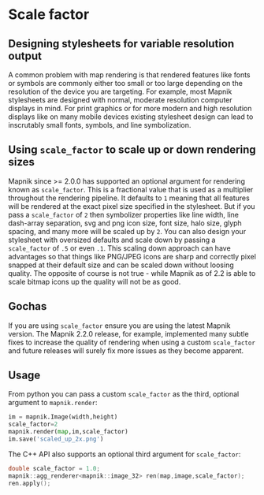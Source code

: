 # Scale factor

## Designing stylesheets for variable resolution output

A common problem with map rendering is that rendered features like fonts or symbols are commonly either too small or too large depending on the resolution of the device you are targeting. For example, most Mapnik stylesheets are designed with normal, moderate resolution computer displays in mind. For print graphics or for more modern and high resolution displays like on many mobile devices existing stylesheet design can lead to inscrutably small fonts, symbols, and line symbolization.

## Using `scale_factor` to scale up or down rendering sizes

Mapnik since >= 2.0.0 has supported an optional argument for rendering known as `scale_factor`. This is a fractional value that is used as a multiplier throughout the rendering pipeline. It defaults to `1` meaning that all features will be rendered at the exact pixel size specified in the stylesheet. But if you pass a `scale_factor` of `2` then symbolizer properties like line width, line dash-array separation, svg and png icon size, font size, halo size, glyph spacing, and many more will be scaled up by `2`. You can also design your stylesheet with oversized defaults and scale down by passing a `scale_factor` of `.5` or even `.1`. This scaling down approach can have advantages so that things like PNG/JPEG icons are sharp and correctly pixel snapped at their default size and can be scaled down without loosing quality. The opposite of course is not true - while Mapnik as of 2.2 is able to scale bitmap icons up the quality will not be as good.

## Gochas

If you are using `scale_factor` ensure you are using the latest Mapnik version. The Mapnik 2.2.0 release, for example, implemented many subtle fixes to increase the quality of rendering when using a custom `scale_factor` and future releases will surely fix more issues as they become apparent.

## Usage

From python you can pass a custom `scale_factor` as the third, optional argument to `mapnik.render`:

```python
im = mapnik.Image(width,height) 
scale_factor=2 
mapnik.render(map,im,scale_factor) 
im.save('scaled_up_2x.png')
```

The C++ API also supports an optional third argument for `scale_factor`:

```cpp
double scale_factor = 1.0;
mapnik::agg_renderer<mapnik::image_32> ren(map,image,scale_factor);
ren.apply();
```
